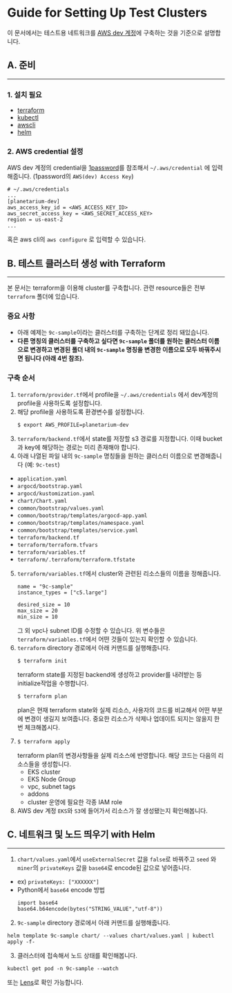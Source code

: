 # Guide for Setting Up Test Clusters
이 문서에서는 테스트용 네트워크를 [AWS dev 계정](https://start.1password.com/open/i?a=SGC2PENG75GZVAYBIM7ZDAK6XE&h=planetarium.1password.com&i=bbi6tmt4hyynp6hvace6ytmwqy&v=7zjxhskpdxvoznqnvhdi3iam4i)에 구축하는 것을 기준으로 설명합니다.

## A. 준비
------

### 1. 설치 필요
 - [terraform](https://learn.hashicorp.com/tutorials/terraform/install-cli#install-terraform)
 - [kubectl](https://kubernetes.io/docs/tasks/tools/#kubectl)
 - [awscli](https://docs.aws.amazon.com/cli/latest/userguide/getting-started-install.html)
 - [helm](https://helm.sh/docs/intro/install/)

### 2. AWS credential 설정
AWS dev 계정의 credential을 [1password](https://start.1password.com/open/i?a=SGC2PENG75GZVAYBIM7ZDAK6XE&v=7zjxhskpdxvoznqnvhdi[…]4i&i=tnnwtjxlngcxzo7soiimfx5x6q&h=planetarium.1password.com)를 참조해서 `~/.aws/credential` 에 입력해줍니다. (1password의 `AWS(dev) Access Key`)
```
# ~/.aws/credentials
...
[planetarium-dev]
aws_access_key_id = <AWS_ACCESS_KEY_ID>
aws_secret_access_key = <AWS_SECRET_ACCESS_KEY>
region = us-east-2
...
```
혹은 aws cli의 `aws configure` 로 입력할 수 있습니다.

## B. 테스트 클러스터 생성 with Terraform
------
본 문서는 terraform을 이용해 cluster를 구축합니다. 관련 resource들은 전부 `terraform` 폴더에 있습니다.
### 중요 사항
- 아래 예제는 `9c-sample`이라는 클러스터를 구축하는 단계로 정리 돼있습니다.
- **다른 명칭의 클러스터를 구축하고 싶다면 `9c-sample` 폴더를 원하는 클러스터 이름으로 변경하고 변경된 폴더 내의 `9c-sample` 명칭을 변경한 이름으로 모두 바꿔주시면 됩니다 (아래 4번 참조).**
### 구축 순서
1. `terraform/provider.tf`에서 profile을 `~/.aws/credentials` 에서 dev계정의 profile을 사용하도록 설정합니다. 
2. 해당 profile을 사용하도록 환경변수를 설정합니다.
     ````
     $ export AWS_PROFILE=planetarium-dev
     ````
3. `terraform/backend.tf`에서 state를 저장할 s3 경로를 지정합니다. 이때 bucket과 key에 해당하는 경로는 미리 존재해야 합니다.
4. 아래 나열된 파일 내의 `9c-sample` 명칭들을 원하는 클러스터 이름으로 변경해줍니다 (예: `9c-test`)
  - `application.yaml`
  - `argocd/bootstrap.yaml`
  - `argocd/kustomization.yaml`
  - `chart/Chart.yaml`
  - `common/bootstrap/values.yaml`
  - `common/bootstrap/templates/argocd-app.yaml`
  - `common/bootstrap/templates/namespace.yaml`
  - `common/bootstrap/templates/service.yaml`
  - `terraform/backend.tf`
  - `terraform/terraform.tfvars`
  - `terraform/variables.tf`
  - `terraform/.terraform/terraform.tfstate`
5. `terraform/variables.tf`에서 cluster와 관련된 리소스들의 이름을 정해줍니다.
    ```
    name = "9c-sample"
    instance_types = ["c5.large"]

    desired_size = 10
    max_size = 20
    min_size = 10
     ```
     그 외 vpc나 subnet ID를 수정할 수 있습니다.
     위 변수들은 `terraform/variables.tf`에서 어떤 것들이 있는지 확인할 수 있습니다.
6. `terraform` directory 경로에서 아래 커맨드를 실행해줍니다.
   ```
   $ terraform init
   ```
   terraform state를 지정된 backend에 생성하고 provider를 내려받는 등 initialize작업을 수행합니다.
    ```  
   $ terraform plan
   ```
   plan은 현재 terraform state와 실제 리소스, 사용자의 코드를 비교해서 어떤 부분에 변경이 생길지 보여줍니다. 중요한 리소스가 삭제나 업데이트 되지는 않을지 한번 체크해봅시다.
7. ```
   $ terraform apply
   ```
   terraform plan의 변경사항들을 실제 리소스에 반영합니다. 해당 코드는 다음의 리소스들을 생성합니다.
    - EKS cluster
    - EKS Node Group
    - vpc, subnet tags
    - addons
    - cluster 운영에 필요한 각종 IAM role
8. AWS dev 계정 `EKS`와 `S3`에 들어가서 리소스가 잘 생성됐는지 확인해봅니다.

## C. 네트워크 및 노드 띄우기 with Helm
------
1. `chart/values.yaml`에서 `useExternalSecret` 값을 `false`로 바꿔주고 `seed` 와 `miner`의 `privateKeys` 값을 `base64`로 encode된 값으로 넣어줍니다.
- ex) `privateKeys: ["XXXXXX"]`
- Python에서 `base64` encode 방법
  ```
  import base64
  base64.b64encode(bytes("STRING_VALUE","utf-8"))
  ```
2. `9c-sample` directory 경로에서 아래 커맨드를 실행해줍니다.
  ```
  helm template 9c-sample chart/ --values chart/values.yaml | kubectl apply -f-
  ```
3. 클러스터에 접속해서 노드 상태를 확인해봅니다.
  ```
  kubectl get pod -n 9c-sample --watch
  ```
  또는 [Lens](https://k8slens.dev/)로 확인 가능합니다.